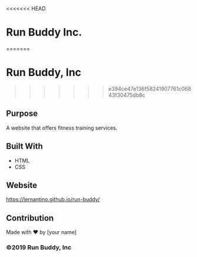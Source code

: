 <<<<<<< HEAD
# Run Buddy Inc.
=======
# Run Buddy, Inc
>>>>>>> e394ce47e136f58241907761c06843f30475db8c

## Purpose
A website that offers fitness training services. 

## Built With
* HTML
* CSS

## Website
https://lernantino.github.io/run-buddy/

## Contribution
Made with ❤️ by [your name]

### ©️2019 Run Buddy, Inc 
